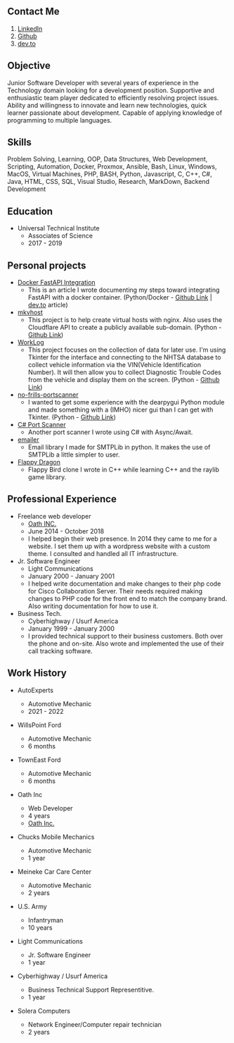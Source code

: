 ## Contact Me

1. [LinkedIn](https://www.linkedin.com/in/michael-case-74763022/)
2. [Github](https://www.github.com/MikeCase)
3. [dev.to](https://dev.to/mikecase)
## Objective

Junior Software Developer with several years of experience in the Technology domain looking for a development position. Supportive and enthusiastic team player dedicated to efficiently resolving project issues. Ability and willingness to innovate and learn new technologies, quick learner passionate about development. Capable of applying knowledge of programming to multiple languages.

## Skills
Problem Solving, Learning, OOP, Data Structures, Web Development, Scripting, Automation, Docker, Proxmox, Ansible, Bash, Linux, Windows, MacOS, Virtual Machines, PHP, BASH, Python, Javascript, C, C++, C#, Java, HTML, CSS, SQL, Visual Studio, Research, MarkDown, Backend Development

## Education

* Universal Technical Institute
    - Associates of Science
    - 2017 - 2019

## Personal projects

* [Docker FastAPI Integration](https://dev.to/mikecase/python-development-environment-in-a-docker-container-4hg8)
    - This is an article I wrote documenting my steps toward integrating FastAPI with a docker container. (Python/Docker - [Github Link](https://github.com/MikeCase/fastapi-docker) | [dev.to](https://dev.to/mikecase/python-development-environment-in-a-docker-container-4hg8) article)
* [mkvhost](https://github.com/MikeCase/mkvhost)
    - This project is to help create virtual hosts with nginx. Also uses the Cloudflare API to create a publicly available sub-domain. (Python - [Github Link](https://github.com/MikeCase/mkvhost))
* [WorkLog](https://github.com/MikeCase/workLog)
    - This project focuses on the collection of data for later use. I'm using Tkinter for the interface and connecting to the NHTSA database to collect vehicle information via the VIN(Vehicle Identification Number). It will then allow you to collect Diagnostic Trouble Codes from the vehicle and display them on the screen. (Python - [Github Link](https://github.com/MikeCase/workLog))
* [no-frills-portscanner](https://github.com/MikeCase/no-frills-portscanner)
    - I wanted to get some experience with the dearpygui Python module and made something with a (IMHO) nicer gui than I can get with Tkinter. (Python - [Github Link](https://github.com/MikeCase/no-frills-portscanner))
* [C# Port Scanner](https://github.com/MikeCase/BasicPortScanner)
    - Another port scanner I wrote using C# with Async/Await.
* [emailer](https://github.com/MikeCase/emailer)
    - Email library I made for SMTPLib in python. It makes the use of SMTPLib a little simpler to user.
* [Flappy Dragon](https://github.com/MikeCase/flappy-dragon)
    - Flappy Bird clone I wrote in C++ while learning C++ and the raylib game library.

## Professional Experience

* Freelance web developer
    - [Oath INC.](https://www.oathinc.org)
    - June 2014 - October 2018
    - I helped begin their web presence. In 2014 they came to me for a website. I set them up with a wordpress website with a custom theme. I consulted and handled all IT infrastructure.
* Jr. Software Engineer
    - Light Communications
    - January 2000 - January 2001
    - I helped write documentation and make changes to their php code for Cisco Collaboration Server. Their needs required making changes to PHP code for the front end to match the company brand. Also writing documentation for how to use it.
* Business Tech.
    - Cyberhighway / Usurf America
    - January 1999 - January 2000
    - I provided technical support to their business customers. Both over the phone and on-site. Also wrote and implemented the use of their call tracking software.

## Work History

* AutoExperts
    - Automotive Mechanic
    - 2021 - 2022

* WillsPoint Ford
    - Automotive Mechanic
    - 6 months

* TownEast Ford
    - Automotive Mechanic
    - 6 months

* Oath Inc
    - Web Developer
    - 4 years
    - [Oath Inc.](https://www.oathinc.org)

* Chucks Mobile Mechanics
    - Automotive Mechanic
    - 1 year

* Meineke Car Care Center
    - Automotive Mechanic
    - 2 years

* U.S. Army
    - Infantryman
    - 10 years

* Light Communications
    - Jr. Software Engineer
    - 1 year

* Cyberhighway / Usurf America
    - Business Technical Support Representitive.
    - 1 year

* Solera Computers
    - Network Engineer/Computer repair technician
    - 2 years